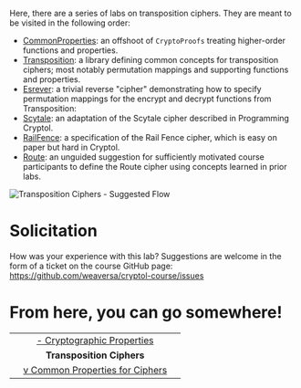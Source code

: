 Here, there are a series of labs on transposition ciphers. They are
meant to be visited in the following order:
* [CommonProperties](CommonProperties.md): an offshoot of `CryptoProofs` treating higher-order functions and properties.
* [Transposition](Transposition.md): a library defining common concepts for transposition ciphers; most notably permutation mappings and supporting functions and properties.
* [Esrever](Esrever.md): a trivial reverse "cipher" demonstrating how to specify permutation mappings for the encrypt and decrypt functions from Transposition:
* [Scytale](Scytale.md): an adaptation of the Scytale cipher described in Programming Cryptol.
* [RailFence](RailFence.md): a specification of the Rail Fence cipher, which is easy on paper but hard in Cryptol.
* [Route](Route.md): an unguided suggestion for sufficiently motivated course participants to define the Route cipher using concepts learned in prior labs.

<img class="center" src="https://raw.githubusercontent.com/weaversa/cryptol-course/L4y3rC4k3/misc/TranspositionCiphers.gv.svg" alt="Transposition Ciphers - Suggested Flow">

# Solicitation

How was your experience with this lab? Suggestions are welcome in the
form of a ticket on the course GitHub page:
https://github.com/weaversa/cryptol-course/issues

# From here, you can go somewhere!
||||
|-:|:-:|-|
|| [- Cryptographic Properties](/labs/CryptoProofs/CryptoProofs.md) ||
|| **Transposition Ciphers** ||
|| [v Common Properties for Ciphers](/labs/Transposition/CommonProperties.md) ||
